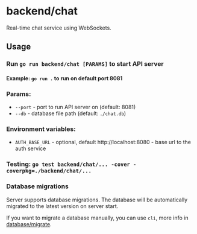 # backend/chat

Real-time chat service using WebSockets.

## Usage

### Run `go run backend/chat [PARAMS]` to start API server

#### Example: `go run .` to run on default port 8081

### Params:

- `--port` - port to run API server on (default: 8081)
- `--db` - database file path (default: `./chat.db`)

### Environment variables:

- `AUTH_BASE_URL` - optional, default http://localhost:8080 - base url to the auth service

### Testing: `go test backend/chat/... -cover -coverpkg=./backend/chat/...`

### Database migrations

Server supports database migrations. The database will be automatically migrated to the latest version on server start.

If you want to migrate a database manually, you can use `cli`, more info
in [database/migrate](../migrate/README.md).
